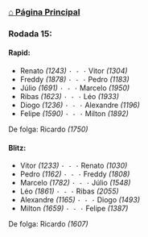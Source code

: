 ### [⌂ Página Principal](https://grupo-de-xadrez.github.io/)

### Rodada 15:

#### Rapid:

* Renato *(1243)* `· - ·` Vitor *(1304)*  
* Freddy *(1878)* `· - ·` Pedro *(1183)*  
* Júlio *(1691)* `· - ·` Marcelo *(1950)*  
* Ribas *(1623)* `· - ·` Léo *(1933)*  
* Diogo *(1236)* `· - ·` Alexandre *(1196)*  
* Felipe *(1590)* `· - ·` Milton *(1892)*  

De folga: Ricardo *(1750)*

#### Blitz:

* Vitor *(1233)* `· - ·` Renato *(1030)*  
* Pedro *(1162)* `· - ·` Freddy *(1808)*  
* Marcelo *(1782)* `· - ·` Júlio *(1548)*  
* Léo *(1861)* `· - ·` Ribas *(2055)*  
* Alexandre *(1165)* `· - ·` Diogo *(1493)*  
* Milton *(1659)* `· - ·` Felipe *(1387)*  

De folga: Ricardo *(1607)*

